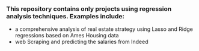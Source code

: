 ### This repository contains only projects using regression analysis techniques. Examples include:
 - a comprehensive analysis of real estate strategy using Lasso and Ridge regressions based on Ames Housing data
 - web Scraping and predicting the salaries from Indeed
